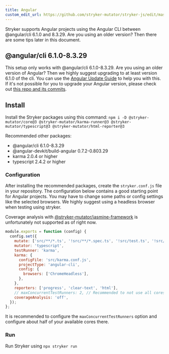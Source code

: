 ```yaml
---
title: Angular
custom_edit_url: https://github.com/stryker-mutator/stryker-js/edit/master/docs/guides/legacy/stryker-3/angular.md
---
```


Stryker supports Angular projects using the Angular CLI between @angular/cli 6.1.0 and 8.3.29. Are you using an older version? Then there are some tips later in this document.

## @angular/cli 6.1.0-8.3.29

This setup only works with @angular/cli 6.1.0-8.3.29. Are you using an older version of Angular? Then we highly suggest upgrading to at least version 6.1.0 of the cli. You can use the [Angular Update Guide](https://update.angular.io/) to help you with this. If it's not possible for you to upgrade your Angular version, please check out [this repo and its commits](https://github.com/nicojs/angular-stryker-example).

## Install

Install the Stryker packages using this command: `npm i -D @stryker-mutator/core@3 @stryker-mutator/karma-runner@3 @stryker-mutator/typescript@3 @stryker-mutator/html-reporter@3`

Recommended other packages:

- @angular/cli 6.1.0-8.3.29
- @angular-devkit/build-angular 0.7.2-0.803.29
- karma 2.0.4 or higher
- typescript 2.4.2 or higher

### Configuration

After installing the recommended packages, create the `stryker.conf.js` file in your repository.
The configuration below contains a good starting point for Angular projects.
You may have to change some paths or config settings like the selected browsers.
We highly suggest using a headless browser when testing using stryker.

Coverage analysis with [@stryker-mutator/jasmine-framework](https://npmjs.com/package/@stryker-mutator/jasmine-framework) is unfortunately not supported as of right now.

```js
module.exports = function (config) {
  config.set({
    mutate: ['src/**/*.ts', '!src/**/*.spec.ts', '!src/test.ts', '!src/environments/*.ts'],
    mutator: 'typescript',
    testRunner: 'karma',
    karma: {
      configFile: 'src/karma.conf.js',
      projectType: 'angular-cli',
      config: {
        browsers: ['ChromeHeadless'],
      },
    },
    reporters: ['progress', 'clear-text', 'html'],
    // maxConcurrentTestRunners: 2, // Recommended to not use all cores when running stryker with angular.
    coverageAnalysis: 'off',
  });
};
```

It is recommended to configure the `maxConcurrentTestRunners` option and configure about half of your available cores there.

### Run

Run Stryker using `npx stryker run`
